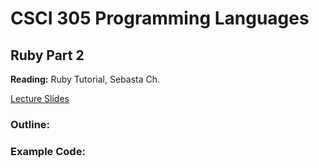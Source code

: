 # CSCI 305 Programming Languages

## Ruby Part 2

**Reading:** Ruby Tutorial, Sebasta Ch.

[Lecture Slides](slides/Lecture.pdf)

### Outline:

### Example Code:
